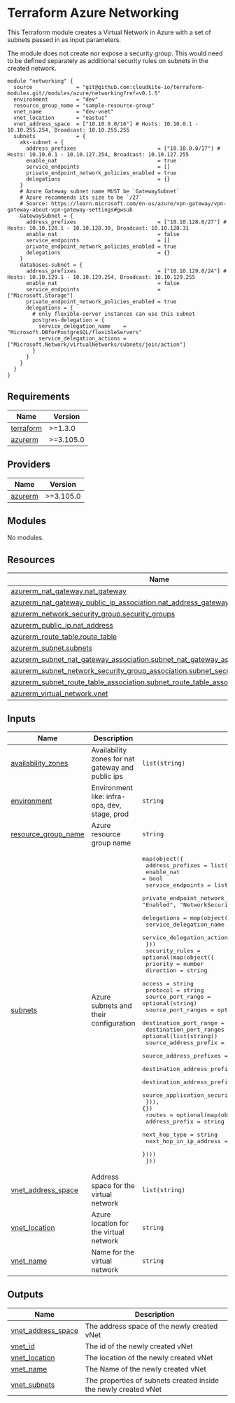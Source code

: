 # Terraform Azure Networking

This Terraform module creates a Virtual Network in Azure with a set of subnets
passed in as input parameters.

The module does not create nor expose a security group. This would need to be
defined separately as additional security rules on subnets in the created
network.

<!-- markdownlint-disable MD013 MD033 -->

```shell
module "networking" {
  source              = "git@github.com:cloudkite-io/terraform-modules.git//modules/azure/networking?ref=v0.1.5"
  environment         = "dev"
  resource_group_name = "sample-resource-group"
  vnet_name           = "dev-vnet"
  vnet_location       = "eastus"
  vnet_address_space  = ["10.10.0.0/16"] # Hosts: 10.10.0.1 - 10.10.255.254, Broadcast: 10.10.255.255
  subnets             = {
    aks-subnet = {
      address_prefixes                          = ["10.10.0.0/17"] # Hosts: 10.10.0.1 - 10.10.127.254, Broadcast: 10.10.127.255
      enable_nat                                = true
      service_endpoints                         = []
      private_endpoint_network_policies_enabled = true
      delegations                               = {}
    }
    # Azure Gateway subnet name MUST be `GatewaySubnet`
    # Azure recommends its size to be `/27`
    # Source: https://learn.microsoft.com/en-us/azure/vpn-gateway/vpn-gateway-about-vpn-gateway-settings#gwsub
    GatewaySubnet = {
      address_prefixes                          = ["10.10.128.0/27"] # Hosts: 10.10.128.1 - 10.10.128.30, Broadcast: 10.10.128.31
      enable_nat                                = false
      service_endpoints                         = []
      private_endpoint_network_policies_enabled = true
      delegations                               = {}
    }
    databases-subnet = {
      address_prefixes                          = ["10.10.129.0/24"] # Hosts: 10.10.129.1 - 10.10.129.254, Broadcast: 10.10.129.255
      enable_nat                                = false
      service_endpoints                         = ["Microsoft.Storage"]
      private_endpoint_network_policies_enabled = true
      delegations = {
        # only flexible-server instances can use this subnet
        postgres-delegation = {
          service_delegation_name    = "Microsoft.DBforPostgreSQL/flexibleServers"
          service_delegation_actions = ["Microsoft.Network/virtualNetworks/subnets/join/action"]
        }
      }
    }
  }
}
```

<!-- BEGINNING OF PRE-COMMIT-TERRAFORM DOCS HOOK -->
## Requirements

| Name | Version |
|------|---------|
| <a name="requirement_terraform"></a> [terraform](#requirement\_terraform) | >=1.3.0 |
| <a name="requirement_azurerm"></a> [azurerm](#requirement\_azurerm) | >=3.105.0 |

## Providers

| Name | Version |
|------|---------|
| <a name="provider_azurerm"></a> [azurerm](#provider\_azurerm) | >=3.105.0 |

## Modules

No modules.

## Resources

| Name | Type |
|------|------|
| [azurerm_nat_gateway.nat_gateway](https://registry.terraform.io/providers/hashicorp/azurerm/latest/docs/resources/nat_gateway) | resource |
| [azurerm_nat_gateway_public_ip_association.nat_address_gateway_association](https://registry.terraform.io/providers/hashicorp/azurerm/latest/docs/resources/nat_gateway_public_ip_association) | resource |
| [azurerm_network_security_group.security_groups](https://registry.terraform.io/providers/hashicorp/azurerm/latest/docs/resources/network_security_group) | resource |
| [azurerm_public_ip.nat_address](https://registry.terraform.io/providers/hashicorp/azurerm/latest/docs/resources/public_ip) | resource |
| [azurerm_route_table.route_table](https://registry.terraform.io/providers/hashicorp/azurerm/latest/docs/resources/route_table) | resource |
| [azurerm_subnet.subnets](https://registry.terraform.io/providers/hashicorp/azurerm/latest/docs/resources/subnet) | resource |
| [azurerm_subnet_nat_gateway_association.subnet_nat_gateway_association](https://registry.terraform.io/providers/hashicorp/azurerm/latest/docs/resources/subnet_nat_gateway_association) | resource |
| [azurerm_subnet_network_security_group_association.subnet_security_groups_association](https://registry.terraform.io/providers/hashicorp/azurerm/latest/docs/resources/subnet_network_security_group_association) | resource |
| [azurerm_subnet_route_table_association.subnet_route_table_association](https://registry.terraform.io/providers/hashicorp/azurerm/latest/docs/resources/subnet_route_table_association) | resource |
| [azurerm_virtual_network.vnet](https://registry.terraform.io/providers/hashicorp/azurerm/latest/docs/resources/virtual_network) | resource |

## Inputs

| Name | Description | Type | Default | Required |
|------|-------------|------|---------|:--------:|
| <a name="input_availability_zones"></a> [availability\_zones](#input\_availability\_zones) | Availability zones for nat gateway and public ips | `list(string)` | n/a | yes |
| <a name="input_environment"></a> [environment](#input\_environment) | Environment like: infra-ops, dev, stage, prod | `string` | n/a | yes |
| <a name="input_resource_group_name"></a> [resource\_group\_name](#input\_resource\_group\_name) | Azure resource group name | `string` | n/a | yes |
| <a name="input_subnets"></a> [subnets](#input\_subnets) | Azure subnets and their configuration | <pre>map(object({<br>    address_prefixes                  = list(string)<br>    enable_nat                        = bool<br>    service_endpoints                 = list(string)<br>    private_endpoint_network_policies = string # Allowed values: "Disabled", "Enabled", "NetworkSecurityGroupEnabled" and "RouteTableEnabled"<br>    delegations = map(object({<br>      service_delegation_name    = string<br>      service_delegation_actions = list(string)<br>    }))<br>    security_rules = optional(map(object({<br>      priority                              = number<br>      direction                             = string<br>      access                                = string<br>      protocol                              = string<br>      source_port_range                     = optional(string)<br>      source_port_ranges                    = optional(list(string))<br>      destination_port_range                = optional(string)<br>      destination_port_ranges               = optional(list(string))<br>      source_address_prefix                 = optional(string)<br>      source_address_prefixes               = optional(list(string))<br>      destination_address_prefix            = optional(string)<br>      destination_address_prefixes          = optional(list(string))<br>      source_application_security_group_ids = optional(list(string))<br>    })), {})<br>    routes = optional(map(object({<br>      address_prefix         = string<br>      next_hop_type          = string<br>      next_hop_in_ip_address = optional(string)<br>    })))<br>  }))</pre> | n/a | yes |
| <a name="input_vnet_address_space"></a> [vnet\_address\_space](#input\_vnet\_address\_space) | Address space for the virtual network | `list(string)` | n/a | yes |
| <a name="input_vnet_location"></a> [vnet\_location](#input\_vnet\_location) | Azure location for the virtual network | `string` | n/a | yes |
| <a name="input_vnet_name"></a> [vnet\_name](#input\_vnet\_name) | Name for the virtual network | `string` | n/a | yes |

## Outputs

| Name | Description |
|------|-------------|
| <a name="output_vnet_address_space"></a> [vnet\_address\_space](#output\_vnet\_address\_space) | The address space of the newly created vNet |
| <a name="output_vnet_id"></a> [vnet\_id](#output\_vnet\_id) | The id of the newly created vNet |
| <a name="output_vnet_location"></a> [vnet\_location](#output\_vnet\_location) | The location of the newly created vNet |
| <a name="output_vnet_name"></a> [vnet\_name](#output\_vnet\_name) | The Name of the newly created vNet |
| <a name="output_vnet_subnets"></a> [vnet\_subnets](#output\_vnet\_subnets) | The properties of subnets created inside the newly created vNet |
<!-- END OF PRE-COMMIT-TERRAFORM DOCS HOOK -->
